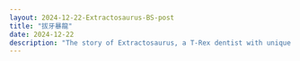 ```yaml
---
layout: 2024-12-22-Extractosaurus-BS-post
title: "拔牙暴龍"
date: 2024-12-22
description: "The story of Extractosaurus, a T-Rex dentist with unique extraction techniques"
---
```

